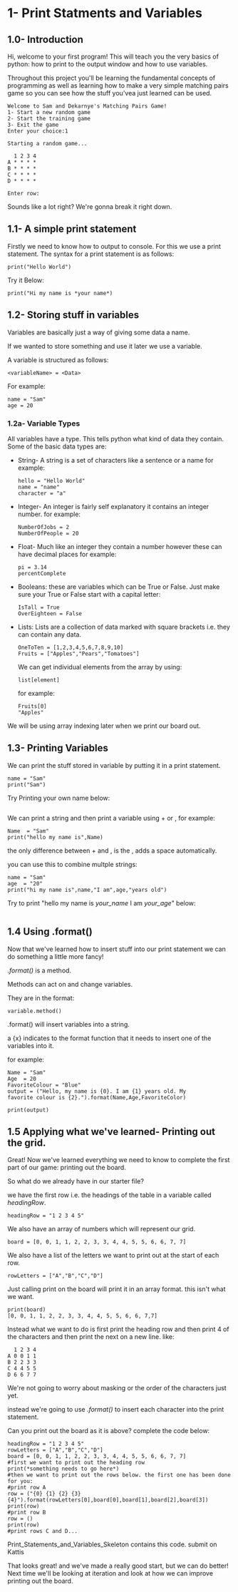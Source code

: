 # 1- Print Statments and Variables
<!--teachers before the lesson should make sure that students can use Jupyter Notebook and have correct access to this note-->


## 1.0- Introduction
Hi, welcome to your first program! This will teach you the very basics of python: how to print to the output window and how to use variables.

Throughout this project you'll be learning the fundamental concepts of programming as well as learning how to make a very simple matching pairs game so you can see how the stuff you'vea just learned can be used.

~~~
Welcome to Sam and Dekarnye's Matching Pairs Game!
1- Start a new random game
2- Start the training game
3- Exit the game
Enter your choice:1

Starting a random game...

  1 2 3 4
A * * * *
B * * * *
C * * * *
D * * * *

Enter row:
~~~

Sounds like a lot right? We're gonna break it right down. 

## 1.1- A simple print statement
Firstly we need to know how to output to console. For this we use a print statement. The syntax for a print statement is as follows:
~~~
print("Hello World")
~~~
Try it Below:
<!--this will be an idle window in Jupyter-->
~~~
print("Hi my name is *your name*)
~~~

## 1.2- Storing stuff in variables
Variables are basically just a way of giving some data a name.

If we wanted to store something and use it later we use a variable.

A variable is structured as follows:

~~~
<variableName> = <Data>
~~~

For example: 

~~~
name = "Sam"
age = 20
~~~

### 1.2a- Variable Types
All variables have a type. This tells python what kind of data they contain. Some of the basic data types are:
* String- A string is a set of characters like a sentence or a name for example: 
  ~~~
  hello = "Hello World"
  name = "name"
  character = "a" 
  ~~~
* Integer- An integer is fairly self explanatory it contains an integer number. for example:
  ~~~
  NumberOfJobs = 2
  NumberOfPeople = 20
  ~~~
* Float- Much like an integer they contain a number however these can have decimal places for example:
  ~~~
  pi = 3.14
  percentComplete
  ~~~ 
* Booleans: these are variables which can be True or False. Just make sure your True or False start with a capital letter:
  ~~~
  IsTall = True
  OverEighteen = False
  ~~~
* Lists: Lists are a collection of data marked with square brackets i.e. they can contain any data.
    ~~~
    OneToTen = [1,2,3,4,5,6,7,8,9,10]
    Fruits = ["Apples","Pears","Tomatoes"]
    ~~~
    We can get individual elements from the array by using:
    ~~~
    list[element]
    ~~~
    for example:
    ~~~~
    Fruits[0]
    "Apples"
    ~~~~
We will be using array indexing later when we print our board out.
## 1.3- Printing Variables
We can print the stuff stored in variable by putting it in a print statement.

~~~
name = "Sam"
print("Sam")
~~~

Try Printing your own name below:
<!--teachers to make sure that all of the pupuls can do this-->
~~~

~~~

We can print a string and then print a variable using + or , for example:

~~~
Name  = "Sam"
print("hello my name is",Name)
~~~
the only difference between + and , is the , adds a space automatically.

you can use this to combine multple strings:
~~~
name = "Sam"
age  = "20"
print("hi my name is",name,"I am",age,"years old")
~~~
Try to print "hello my name is *your_name* I am *your_age*" below:
~~~

~~~
## 1.4 Using .format()
Now that we've learned how to insert stuff into our print statement we can do something a little more fancy!

*.format()* is a method.

Methods can act on and change variables.

They are in the format:

~~~
variable.method()
~~~

.format() will insert variables into a string.

a {x} indicates to the format function that it needs to insert one of the variables into it. 

for example:
~~~
Name = "Sam"
Age  = 20
FavoriteColour = "Blue"
output = ("Hello, my name is {0}. I am {1} years old. My 
favorite colour is {2}.").format(Name,Age,FavoriteColor)

print(output)
~~~

## 1.5 Applying what we've learned- Printing out the grid.
Great! Now we've learned everything we need to know to complete the first part of our game: printing out the board.

So what do we already have in our starter file?
<!--At this point teachers need to make sure that students are all correctly set up on Katiss-->
we have the first row i.e. the headings of the table in a variable called *headingRow*.
~~~
headingRow = "1 2 3 4 5"
~~~
We also have an array of numbers which will represent our grid. 
~~~
board = [0, 0, 1, 1, 2, 2, 3, 3, 4, 4, 5, 5, 6, 6, 7, 7]
~~~
We also have a list of the letters we want to print out at the start of each row.
~~~
rowLetters = ["A","B","C","D"]
~~~

Just calling print on the board will print it in an array format. this isn't what we want.

~~~
print(board)
[0, 0, 1, 1, 2, 2, 3, 3, 4, 4, 5, 5, 6, 6, 7,7]
~~~

Instead what we want to do is first print the heading row and then print 4 of the characters and then print the next on a new line. like:
~~~~
  1 2 3 4
A 0 0 1 1
B 2 2 3 3
C 4 4 5 5
D 6 6 7 7
~~~~
We're not going to worry about masking or the order of the characters just yet.

instead we're going to use *.format()*
to insert each character into the print statement.

Can you print out the board as it is above? complete the code below:

~~~~
headingRow = "1 2 3 4 5"
rowLetters = ["A","B","C","D"]
board = [0, 0, 1, 1, 2, 2, 3, 3, 4, 4, 5, 5, 6, 6, 7, 7]
#first we want to print out the heading row
print(*something needs to go here*)
#then we want to print out the rows below. the first one has been done for you:
#print row A
row = ("{0} {1} {2} {3} {4}").format(rowLetters[0],board[0],board[1],board[2],board[3])
print(row)
#print row B
row = ()
print(row)
#print rows C and D...
~~~~

Print_Statements_and_Variables_Skeleton contains this code. submit on Kattis 

That looks great! and we've made a really good start, but we can do better! 
Next time we'll be looking at iteration and look at how we can improve printing out the board. 

